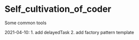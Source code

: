 # Self_cultivation_of_coder
Some common tools

2021-04-10:
	1. add delayedTask
	2. add factory pattern template
